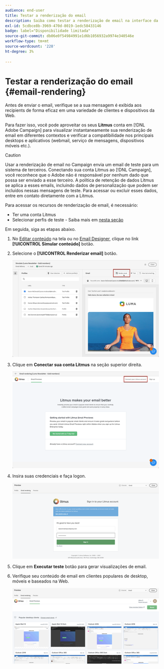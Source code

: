 ```yaml
---
audience: end-user
title: Testar a renderização do email
description: Saiba como testar a renderização de email na interface da Web do Campaign
exl-id: 5cdbce8b-3969-470d-8019-1edc58433146
badge: label="Disponibilidade limitada"
source-git-commit: db06e0f54984991e1d6b1056932a9974e340546e
workflow-type: tm+mt
source-wordcount: '228'
ht-degree: 3%

---
```



# Testar a renderização do email {#email-rendering}

Antes de enviar o email, verifique se a sua mensagem é exibida aos recipients de forma eficaz em uma variedade de clientes e dispositivos da Web.

Para fazer isso, você pode aproveitar os seus **Litmus** conta em [!DNL Adobe Campaign] para visualizar instantaneamente sua renderização de email em diferentes contextos e verificar a compatibilidade nos principais desktops e aplicativos (webmail, serviço de mensagens, dispositivos móveis etc.).

>[!CAUTION]
>
>Usar a renderização de email no Campaign envia um email de teste para um sistema de terceiros. Conectando sua conta Litmus ao [!DNL Campaign], você reconhece que o Adobe não é responsável por nenhum dado que possa ser enviado a esse terceiro. A política de retenção de dados Litmus se aplica a esses emails, incluindo dados de personalização que podem ser incluídos nessas mensagens de teste. Para acessar ou excluir esses dados, entre em contato diretamente com a Litmus.

Para acessar os recursos de renderização de email, é necessário:

* Ter uma conta Litmus
* Selecionar perfis de teste - Saiba mais em [nesta seção](preview-content.md)

Em seguida, siga as etapas abaixo.

1. No [Editar conteúdo](../email/edit-content.md) na tela ou no [Email Designer](../email/get-started-email-designer.md), clique no link **[!UICONTROL Simular conteúdo]** botão.

1. Selecione o **[!UICONTROL Renderizar email]** botão.

   ![](assets/simulate-rendering-button.png)

1. Clique em **Conectar sua conta Litmus** na seção superior direita.

   ![](assets/simulate-rendering-litmus.png)

1. Insira suas credenciais e faça logon.

   ![](assets/simulate-rendering-credentials.png)

1. Clique em **Executar teste** botão para gerar visualizações de email.

1. Verifique seu conteúdo de email em clientes populares de desktop, móveis e baseados na Web.

   ![](assets/simulate-rendering-previews.png)

<!--
TO CHECK IF user is directed to Litmus or if the email rendering is shown directly in the Campaign UI.

CONTENT ABOVE COPIED FROM AJO

If not redirecting to Litmus:

To test the email rendering, follow these steps:

1. Access the email content creation screen, then click **[!UICONTROL Simulate content]**.

1. Click the **[!UICONTROL Render email]** button.

    The left pane provides various desktop, mobile and web-based email clients. Select the desired email client to display a preview of your email in the right pane. 

    ![](assets/render-context.png)

    >[!NOTE]
    >
    >The email clients list provides a sample of the major mail clients. Additional email clients are available from the filter button next to the top search bar.

 -->

